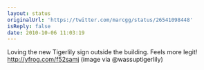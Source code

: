 ```yaml
---
layout: status
originalUrl: 'https://twitter.com/marcgg/status/26541098448'
isReply: false
date: 2010-10-06 11:03:19
---
```


Loving the new Tigerlily sign outside the building. Feels more legit!  http://yfrog.com/f52samj (image via @wassuptigerlily)
